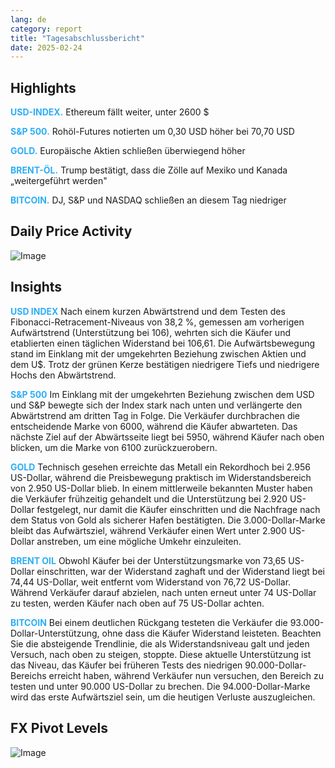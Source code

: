 ```yaml
---
lang: de
category: report
title: "Tagesabschlussbericht"
date: 2025-02-24
---
```



<h2>Highlights</h2>
<strong style="color: #2caef7;">USD-INDEX.</strong> Ethereum fällt weiter, unter 2600 $

<strong style="color: #2caef7;">S&P 500.</strong> Rohöl-Futures notierten um 0,30 USD höher bei 70,70 USD

<strong style="color: #2caef7;">GOLD.</strong> Europäische Aktien schließen überwiegend höher

<strong style="color: #2caef7;">BRENT-ÖL.</strong> Trump bestätigt, dass die Zölle auf Mexiko und Kanada „weitergeführt werden"

<strong style="color: #2caef7;">BITCOIN.</strong> DJ, S&P und NASDAQ schließen an diesem Tag niedriger



<h2>Daily Price Activity</h2>
<img src="https://markleighedu.github.io/img/Feb-2025/24-Feb-2025/price.jpg" alt="Image"/>

<h2>Insights</h2>
<strong style="color: #2caef7;">USD INDEX</strong> Nach einem kurzen Abwärtstrend und dem Testen des Fibonacci-Retracement-Niveaus von 38,2 %, gemessen am vorherigen Aufwärtstrend (Unterstützung bei 106), wehrten sich die Käufer und etablierten einen täglichen Widerstand bei 106,61. Die Aufwärtsbewegung stand im Einklang mit der umgekehrten Beziehung zwischen Aktien und dem U$. Trotz der grünen Kerze bestätigen niedrigere Tiefs und niedrigere Hochs den Abwärtstrend.

<strong style="color: #2caef7;">S&P 500</strong> Im Einklang mit der umgekehrten Beziehung zwischen dem USD und S&P bewegte sich der Index stark nach unten und verlängerte den Abwärtstrend am dritten Tag in Folge. Die Verkäufer durchbrachen die entscheidende Marke von 6000, während die Käufer abwarteten. Das nächste Ziel auf der Abwärtsseite liegt bei 5950, während Käufer nach oben blicken, um die Marke von 6100 zurückzuerobern.

<strong style="color: #2caef7;">GOLD</strong> Technisch gesehen erreichte das Metall ein Rekordhoch bei 2.956 US-Dollar, während die Preisbewegung praktisch im Widerstandsbereich von 2.950 US-Dollar blieb. In einem mittlerweile bekannten Muster haben die Verkäufer frühzeitig gehandelt und die Unterstützung bei 2.920 US-Dollar festgelegt, nur damit die Käufer einschritten und die Nachfrage nach dem Status von Gold als sicherer Hafen bestätigten. Die 3.000-Dollar-Marke bleibt das Aufwärtsziel, während Verkäufer einen Wert unter 2.900 US-Dollar anstreben, um eine mögliche Umkehr einzuleiten.

<strong style="color: #2caef7;">BRENT OIL</strong> Obwohl Käufer bei der Unterstützungsmarke von 73,65 US-Dollar einschritten, war der Widerstand zaghaft und der Widerstand liegt bei 74,44 US-Dollar, weit entfernt vom Widerstand von 76,72 US-Dollar. Während Verkäufer darauf abzielen, nach unten erneut unter 74 US-Dollar zu testen, werden Käufer nach oben auf 75 US-Dollar achten.

<strong style="color: #2caef7;">BITCOIN</strong> Bei einem deutlichen Rückgang testeten die Verkäufer die 93.000-Dollar-Unterstützung, ohne dass die Käufer Widerstand leisteten. Beachten Sie die absteigende Trendlinie, die als Widerstandsniveau galt und jeden Versuch, nach oben zu steigen, stoppte. Diese aktuelle Unterstützung ist das Niveau, das Käufer bei früheren Tests des niedrigen 90.000-Dollar-Bereichs erreicht haben, während Verkäufer nun versuchen, den Bereich zu testen und unter 90.000 US-Dollar zu brechen. Die 94.000-Dollar-Marke wird das erste Aufwärtsziel sein, um die heutigen Verluste auszugleichen.



<h2>FX Pivot Levels</h2>
<img src="https://markleighedu.github.io/img/Feb-2025/24-Feb-2025/pivot.jpg" alt="Image"/>